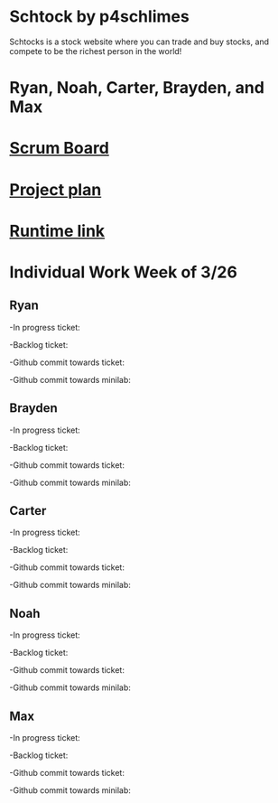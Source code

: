 # Schtock by p4schlimes

Schtocks is a stock website where you can trade and buy stocks, and compete to be the richest person in the world! 

# Ryan, Noah, Carter, Brayden, and Max

# [Scrum Board](https://github.com/noahahooja/p4schlimes/projects/1)

# [Project plan](https://docs.google.com/document/d/1XRvkj-jIFd1ysZrz-6VEyVDjijG7Jtw5j9gYlznsCfU/edit?usp=sharing)

# [Runtime link](http://76.167.172.90:25565/)

# Individual Work Week of 3/26

## Ryan

-In progress ticket:

-Backlog ticket:

-Github commit towards ticket:

-Github commit towards minilab:

## Brayden

-In progress ticket:

-Backlog ticket:

-Github commit towards ticket:

-Github commit towards minilab:

## Carter

-In progress ticket:

-Backlog ticket:

-Github commit towards ticket:

-Github commit towards minilab:

## Noah

-In progress ticket:

-Backlog ticket:

-Github commit towards ticket:

-Github commit towards minilab:

## Max

-In progress ticket:

-Backlog ticket:

-Github commit towards ticket:

-Github commit towards minilab:
